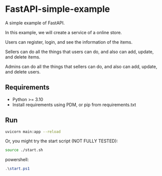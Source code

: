 # FastAPI-simple-example

A simple example of FastAPI.

In this example, we will create a service of a online store.

Users can register, login, and see the information of the items.

Sellers can do all the things that users can do, and also can add, update, and delete items.

Admins can do all the things that sellers can do, and also can add, update, and delete users.

## Requirements

- Python >= 3.10
- Install requirements using PDM, or pip from requirements.txt

## Run

```bash
uvicorn main:app --reload
```

Or, you might try the start script (NOT FULLY TESTED):

```bash
source ./start.sh
```

powershell:

```powershell
.\start.ps1
```
